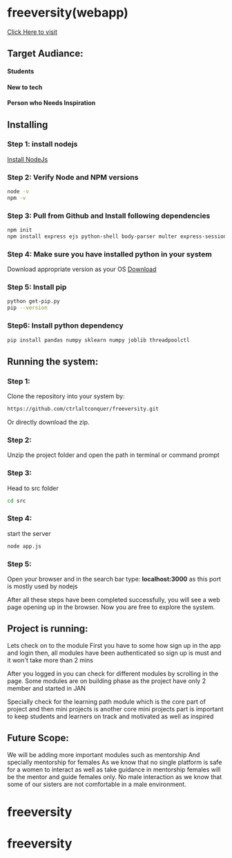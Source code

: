 # freeversity(webapp)
<a href = "https://freeversity.co.in" targer="_blank">Click Here to visit</a> <br>

## Target Audiance:
#### Students
#### New to tech 
#### Person who Needs Inspiration 

## Installing

### Step 1: install nodejs
<a href = "https://nodejs.org/dist/v21.6.2/node-v21.6.2-win-x64.zip">Install NodeJs</a> <br>

### Step 2: Verify Node and NPM versions
```bash
node -v
npm -v
```
### Step 3: Pull from Github and Install following dependencies
```bash 
npm init
npm install express ejs python-shell body-parser multer express-session path mongo-store dotenv @google-cloud/storage jsonwebtoken mongodb nodemailer fs pdf-parse lodash @google/generative-ai passport-google-oauth20 mongoose google googleapi cookie-parser cookies-parser
```
### Step 4: Make sure you have installed python in your system
Download appropriate version as your OS
<a href="https://www.python.org/downloads/windows/">Download</a>

### Step 5: Install pip
```bash 
python get-pip.py
pip --version
```


### Step6: Install python dependency 
```bash
pip install pandas numpy sklearn numpy joblib threadpoolctl
```

## Running the system: 

### Step 1: 
Clone the repository into your system by: 
```bash 
https://github.com/ctrlaltconquer/freeversity.git
```
Or directly download the zip.

### Step 2: 
Unzip the project folder and open the path in terminal or command prompt

### Step 3: 
Head to src folder
```bash 
cd src
```

### Step 4: 
start the server
```bash 
node app.js
```

### Step 5: 
Open your browser and in the search bar type: 
<b>localhost:3000</b> as this port is mostly used by nodejs
  
After all these steps have been completed successfully, you will see a web page opening up in the browser. Now you are free to explore the system.

## Project is running: 
Lets check on to the module
First you have to some how sign up in the app and login then, all modules have been authenticated so sign up is must and it won't take more than 2 mins

After you logged in you can check for different modules by scrolling in the page. 
Some modules are on building phase as the project have only 2 member and started in JAN

Specially check for the learning path module which is the core part of project and then mini projects is another core
mini projects part is important to keep students and learners on track and motivated as well as inspired


## Future Scope:  
We will be adding more important modules such as mentorship 
And specially mentorship for females
As we know that no single platform is safe for a women to interact as well as take guidance
in mentorship females will be the mentor and guide females only. No male interaction 
as we know that some of our sisters are not comfortable in a male environment.
# freeversity
# freeversity
